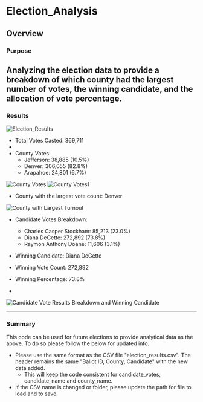 # Election_Analysis

## Overview

### Purpose
Analyzing the election data to provide a breakdown of which county had the largest number of votes, the winning candidate, and the allocation of vote percentage.  
---
### Results
![Election_Results](https://user-images.githubusercontent.com/101272613/162466570-195ebcad-ca37-45d4-a8b5-23c54938f7d2.png)

- Total Votes Casted: 369,711
- 
- County Votes:
	- Jefferson: 38,885 (10.5%)
	- Denver: 306,055 (82.8%)
	- Arapahoe: 24,801 (6.7%)

![County Votes](https://user-images.githubusercontent.com/101272613/162466689-e31e2c00-5eb0-4861-8013-078ade2dc870.png)
![County Votes1](https://user-images.githubusercontent.com/101272613/162467023-45945696-73c1-4b75-8428-0b2189873196.png)

- County with the largest vote count: Denver

![County with Largest Turnout](https://user-images.githubusercontent.com/101272613/162476360-96e0a723-fa05-4441-8ab5-7c9823ee3368.png)

- Candidate Votes Breakdown:
	- Charles Casper Stockham: 85,213 (23.0%)
	- Diana DeGette: 272,892 (73.8%) 
	- Raymon Anthony Doane: 11,606 (3.1%)

- Winning Candidate: Diana DeGette 
- Winning Vote Count: 272,892
- Winning Percentage: 73.8%
- 
![Candidate Vote Results Breakdown and Winning Candidate](https://user-images.githubusercontent.com/101272613/162476469-d4c80118-d592-43b6-9d33-98c60985b44f.png)

---
### Summary

This code can be used for future elections to provide analytical data as the above.  To do so please follow the below for updated info. 

- Please use the same format as the CSV file "election_results.csv".  The header remains the same "Ballot ID, County, Candidate" with the new data added. 
	- This will keep the code consistent for candidate_votes, candidate_name and county_name. 
- If the CSV name is changed or folder, please update the path for file to load and to save. 
